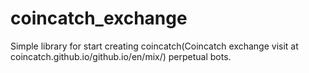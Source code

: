 # coincatch_exchange
Simple library for start creating coincatch(Coincatch exchange visit at coincatch.github.io/github.io/en/mix/) perpetual bots.
